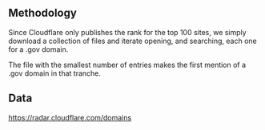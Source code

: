 ## Methodology

Since Cloudflare only publishes the rank for the top 100 sites, we simply download a collection of files and iterate opening, and searching, each one for a .gov domain.

The file with the smallest number of entries makes the first mention of a .gov domain in that tranche.

## Data

https://radar.cloudflare.com/domains